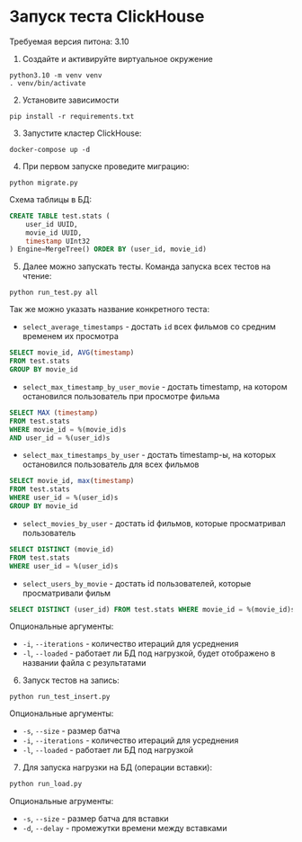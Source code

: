 # Запуск теста ClickHouse

Требуемая версия питона: 3.10

1. Создайте и активируйте виртуальное окружение
```commandline
python3.10 -m venv venv
. venv/bin/activate
```
2. Установите зависимости
```commandline
pip install -r requirements.txt
```
3. Запустите кластер ClickHouse:
```commandline
docker-compose up -d
```
4. При первом запуске проведите миграцию:
```commandline
python migrate.py
```
Схема таблицы в БД:
```sql
CREATE TABLE test.stats (
    user_id UUID, 
    movie_id UUID, 
    timestamp UInt32
) Engine=MergeTree() ORDER BY (user_id, movie_id)
```
5. Далее можно запускать тесты. Команда запуска всех тестов на чтение:
```commandline
python run_test.py all
```
Так же можно указать название конкретного теста:
- `select_average_timestamps` - достать `id` всех фильмов со средним временем их просмотра
```sql
SELECT movie_id, AVG(timestamp) 
FROM test.stats 
GROUP BY movie_id
```
- `select_max_timestamp_by_user_movie` - достать timestamp, на котором остановился пользователь при просмотре фильма
```sql
SELECT MAX (timestamp) 
FROM test.stats 
WHERE movie_id = %(movie_id)s 
AND user_id = %(user_id)s
```
- `select_max_timestamps_by_user` - достать timestamp-ы, на которых остановился пользователь для всех фильмов
```sql
SELECT movie_id, max(timestamp) 
FROM test.stats 
WHERE user_id = %(user_id)s 
GROUP BY movie_id
```
- `select_movies_by_user` - достать id фильмов, которые просматривал пользователь
```sql
SELECT DISTINCT (movie_id) 
FROM test.stats 
WHERE user_id = %(user_id)s
```
- `select_users_by_movie` - достать id пользователей, которые просматривали фильм
```sql
SELECT DISTINCT (user_id) FROM test.stats WHERE movie_id = %(movie_id)s
```

Опциональные аргументы:
- `-i`, `--iterations` - количество итераций для усреднения
- `-l`, `--loaded` - работает ли БД под нагрузкой, будет отображено в названии файла с результатами
6. Запуск тестов на запись:
```commandline
python run_test_insert.py
```

Опциональные аргументы:
- `-s`, `--size` - размер батча
- `-i`, `--iterations` - количество итераций для усреднения
- `-l`, `--loaded` - работает ли БД под нагрузкой

7. Для запуска нагрузки на БД (операции вставки):
```sql
python run_load.py
```

Опциональные агрументы:
- `-s`, `--size` - размер батча для вставки
- `-d`, `--delay` - промежутки времени между вставками